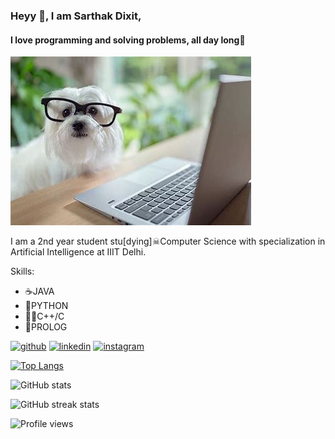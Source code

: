 ### Heyy 👋, I am Sarthak Dixit,
#### I love programming and solving problems, all day long🥰
![I love programming and solving problems, all day long🥰](https://github.com/sarthak20574/sarthak20574/blob/main/cuteness%20overload.jpg)

 I am a 2nd year student stu[dying]☠Computer Science with specialization in Artificial Intelligence at IIIT Delhi.

Skills: 
* ☕JAVA 
* 🐍PYTHON
* 👨‍💻C++/C
* 🦉PROLOG


[<img src='https://cdn.jsdelivr.net/npm/simple-icons@3.0.1/icons/github.svg' alt='github' height='40'>](https://github.com/sarthak20574)  [<img src='https://cdn.jsdelivr.net/npm/simple-icons@3.0.1/icons/linkedin.svg' alt='linkedin' height='40'>](https://www.linkedin.com/in/sarthak-dixit-061a19221/)  [<img src='https://cdn.jsdelivr.net/npm/simple-icons@3.0.1/icons/instagram.svg' alt='instagram' height='40'>](https://www.instagram.com/sarthakugly/)  

[![Top Langs](https://github-readme-stats.vercel.app/api/top-langs/?username=sarthak20574)](https://github.com/anuraghazra/github-readme-stats)

![GitHub stats](https://github-readme-stats.vercel.app/api?username=sarthak20574&show_icons=true&count_private=true)  

![GitHub streak stats](https://github-readme-streak-stats.herokuapp.com/?user=sarthak20574)  

![Profile views](https://gpvc.arturio.dev/sarthak20574)  
